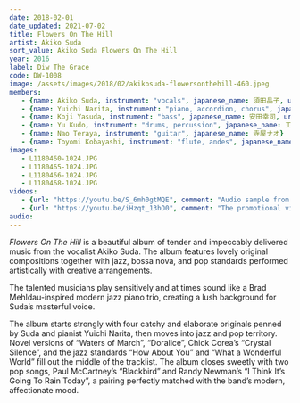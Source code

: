 ```yaml
---
date: 2018-02-01
date_updated: 2021-07-02
title: Flowers On The Hill
artist: Akiko Suda
sort_value: Akiko Suda Flowers On The Hill
year: 2016
label: Diw The Grace
code: DW-1008
image: /assets/images/2018/02/akikosuda-flowersonthehill-460.jpeg
members:
   - {name: Akiko Suda, instrument: "vocals", japanese_name: 須田晶子, url: "https://akikosuda.wixsite.com/akikosuda"}
   - {name: Yuichi Narita, instrument: "piano, accordion, chorus", japanese_name: 成田祐一, url: "http://www.yuichinarita.com/"}
   - {name: Koji Yasuda, instrument: "bass", japanese_name: 安田幸司, url: "http://jmsu.web.fc2.com/koji/"}
   - {name: Yu Kudo, instrument: "drums, percussion", japanese_name: 工藤悠}
   - {name: Nao Teraya, instrument: "guitar", japanese_name: 寺屋ナオ}
   - {name: Toyomi Kobayashi, instrument: "flute, andes", japanese_name: 小林豊美, url: "https://toyomikobayashi.theblog.me/"}
images:
   - L1180460-1024.JPG
   - L1180465-1024.JPG
   - L1180466-1024.JPG
   - L1180468-1024.JPG
videos: 
   - {url: "https://youtu.be/S_6mh0gtMQE", comment: "Audio sample from “Kayak”, track #2 on this album"}
   - {url: "https://youtu.be/iHzqt_13hO0", comment: "The promotional video for this album includes excerpts from five of the tracks"}
audio:
---
```

*Flowers On The Hill* is a beautiful album of tender and impeccably delivered music from the vocalist Akiko Suda. The album features lovely original compositions together with jazz, bossa nova, and pop standards performed artistically with creative arrangements.

The talented musicians play sensitively and at times sound like a Brad Mehldau-inspired modern jazz piano trio, creating a lush background for Suda’s masterful voice.

The album starts strongly with four catchy and elaborate originals penned by Suda and pianist Yuichi Narita, then moves into jazz and pop territory. Novel versions of “Waters of March”, “Doralice”, Chick Corea’s “Crystal Silence”, and the jazz standards “How About You” and “What a Wonderful World” fill out the middle of the tracklist. The album closes sweetly with two pop songs, Paul McCartney’s “Blackbird” and Randy Newman’s “I Think It’s Going To Rain Today”, a pairing perfectly matched with the band’s modern, affectionate mood.


